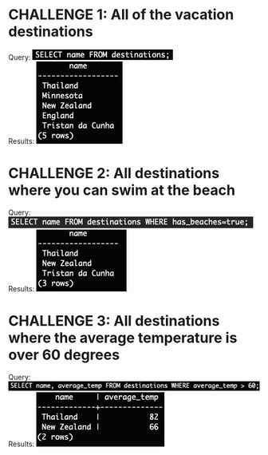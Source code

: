 # CHALLENGE 1: All of the vacation destinations  
Query: ![](./Queries/1.png)  
Results: ![](./Results/1.png)  
# CHALLENGE 2: All destinations where you can swim at the beach  
Query: ![](./Queries/2.png)  
Results: ![](./Results/2.png)  
# CHALLENGE 3: All destinations where the average temperature is over 60 degrees  
Query: ![](./Queries/3.png)  
Results: ![](./Results/3.png)  

